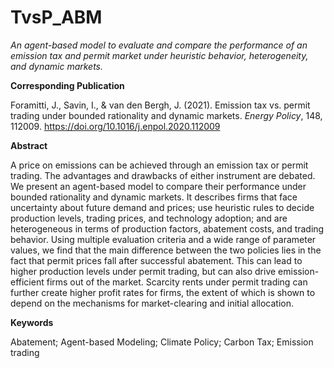# TvsP_ABM

*An agent-based model to evaluate and compare the performance of an emission tax and permit market under heuristic behavior, heterogeneity, and dynamic markets.*

**Corresponding Publication**

Foramitti, J., Savin, I., & van den Bergh, J. (2021). Emission tax vs. permit trading under bounded rationality and dynamic markets. *Energy Policy*, 148, 112009. https://doi.org/10.1016/j.enpol.2020.112009

**Abstract**

A price on emissions can be achieved through an emission tax or permit trading. The advantages and drawbacks of either instrument are debated. We present an agent-based model to compare their performance under bounded rationality and dynamic markets. It describes firms that face uncertainty about future demand and prices; use heuristic rules to decide production levels, trading prices, and technology adoption; and are heterogeneous in terms of production factors, abatement costs, and trading behavior. Using multiple evaluation criteria and a wide range of parameter values, we find that the main difference between the two policies lies in the fact that permit prices fall after successful abatement. This can lead to higher production levels under permit trading, but can also drive emission-efficient firms out of the market. Scarcity rents under permit trading can further create higher profit rates for firms, the extent of which is shown to depend on the mechanisms for market-clearing and initial allocation.

**Keywords**

Abatement; Agent-based Modeling; Climate Policy; Carbon Tax; Emission trading
